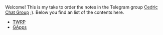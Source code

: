 Welcome! This is my take to order the notes in the Telegram group [Cedric Chat Group](https://t.me/cedricchat) ;). Below you find an list of the contents here.


- [TWRP](/twrp)
- [GApps](/gapps)
